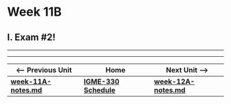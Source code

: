 # Week 11B

## I. Exam #2!

<hr><hr>

| <-- Previous Unit | Home | Next Unit -->
| --- | --- | --- 
| [**week-11A-notes.md**](11A.md)   |  [**IGME-330 Schedule**](../schedule.md) |  [**week-12A-notes.md**](12A.md) 
